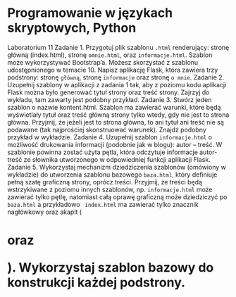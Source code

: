 # Programowanie w językach skryptowych, Python
Laboratorium 11
Zadanie 1. Przygotuj plik szablonu `.html` renderujący: stronę główną (index.html), stronę
`omnie.html`, oraz `informacje.html`. Szablon może wykorzystywać Bootstrap’a. Możesz skorzystać z
szablonu udostępnionego w temacie 10. Napisz aplikację Flask, która zawiera trzy podstrony: stronę
`główną`, stronę `informacje` oraz stronę `o mnie`.
Zadanie 2. Uzupełnij szablony w aplikacji z zadania 1 tak, aby z poziomu kodu aplikacji Flask można
było generować tytuł strony oraz treść strony. Zajrzyj do wykładu, tam zawarty jest podobny
przykład.
Zadanie 3. Stwórz jeden szablon o nazwie kontent.html. Szablon ma zawierać warunki, które będą
wyświetlały tytuł oraz treść główną strony tylko wtedy, gdy nie jest to strona główna. Przyjmij, że
jeżeli jest to strona główna, to ani tytuł ani treść nie są podawane (tak najprościej skonstruować
warunek). Znajdź podobny przykład w wykładzie.
Zadanie 4. Uzupełnij szablon `informacje.html` o możliwość drukowania informacji (podobnie jak w
blogu): autor – treść. W szablonie powinna zostać użyta pętla, która odczytuje informacje autor-treść
ze słownika utworzonego w odpowiedniej funkcji aplikacji Flask.
Zadanie 5. Wykorzystaj mechanizm dziedziczenia szablonów (omówiony w wykładzie) do utworzenia
szablonu bazowego `baza.html`, który definiuje pełną szatę graficzną strony, oprócz treści. Przyjmij,
że treści będą wstrzykiwane z poziomu innych szablonów, np. `informacje.html` może zawierać tylko
pętlę, natomiast całą oprawę graficzną może dziedziczyć po `baza.html` a przykładowo ` index.html`
ma zawierać tylko znacznik nagłówkowy oraz akapit (<h1> oraz <p>). Wykorzystaj szablon bazowy do
konstrukcji każdej podstrony.
